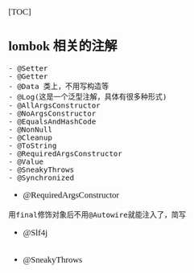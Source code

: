 <span  style="font-family: Simsun,serif; font-size: 17px; ">

[TOC]

## lombok 相关的注解

~~~
- @Setter
- @Getter
- @Data 类上，不用写构造等
- @Log(这是一个泛型注解，具体有很多种形式)
- @AllArgsConstructor
- @NoArgsConstructor
- @EqualsAndHashCode
- @NonNull
- @Cleanup
- @ToString
- @RequiredArgsConstructor
- @Value
- @SneakyThrows
- @Synchronized
~~~

- @RequiredArgsConstructor
~~~
用final修饰对象后不用@Autowire就能注入了，简写
~~~
- @Slf4j
~~~
~~~
- @SneakyThrows
~~~

~~~


</span>